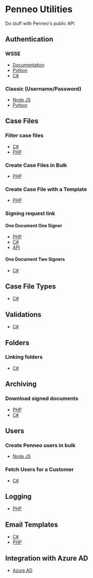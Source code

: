 # Penneo Utilities

Do stuff with Penneo's public API

## Authentication
### WSSE
- [Documentation][doc-auth-wsse]
- [Python][py-auth-wsse]
- [C#][cs-auth-wsse]
### Classic (Username/Password)
- [Node JS][js-auth-classic]
- [Python][py-auth-classic]


## Case Files
### Filter case files
- [C#][cs-filter-case-files]
- [PHP][php-filter-case-files]
### Create Case Files in Bulk
- [PHP][php-bulk-create-case-files]
### Create Case File with a Template
- [PHP][php-case-file-template]
### Signing request link
#### One Document One Signer
- [PHP][php-casefile-one-doc-one-signer]
- [C#][cs-casefile-one-doc-one-signer]
- [API][api-casefile-one-doc-one-signer]
#### One Document Two Signers
- [C#][cs-casefile-one-doc-two-signers]

## Case File Types
- [C#][cs-casefiletype]

## Validations
- [C#][cs-create-validation]

## Folders
### Linking folders
- [C#][cs-folder-link]

## Archiving
### Download signed documents ###
- [PHP][php-download-signed-documents]
- [C#][cs-download-signed-documents]

## Users
### Create Penneo users in bulk
- [Node JS][js-user-creation]

### Fetch Users for a Customer
- [C#][cs-user-customer-users]

## Logging
- [PHP][php-enable-logging]

## Email Templates
- [C#][cs-email-templates]
- [PHP][php-email-templates]

## Integration with Azure AD
- [Azure AD][doc-azuread]

<!-- Authentication -->
[js-auth-classic]: js/auth/classic
[py-auth-wsse]: py/auth/wsse
[py-auth-classic]: py/auth/classic
[cs-auth-wsse]: cs/auth/wsse

<!-- Case files -->
[cs-filter-case-files]: cs/filter-case-files
[php-filter-case-files]: php/filter-case-files
[php-bulk-create-case-files]: php/bulk-case-file-creation
[php-case-file-template]: php/casefile/case-file-template
[php-casefile-one-doc-one-signer]: php/casefile/one-doc-one-signer
[cs-casefile-one-doc-one-signer]: cs/casefile/one-doc-one-signer
[cs-casefile-one-doc-two-signers]: cs/casefile/one-doc-two-signers
[api-casefile-one-doc-one-signer]: api/casefile/one-doc-one-signer/doc.md

<!-- Case file types -->
[cs-casefiletype]: cs/casefiletype

<!-- Validations -->
[cs-create-validation]: cs/create-validation

<!-- Folders -->
[cs-folder-link]: cs/folder-link

<!-- Archiving -->
[php-download-signed-documents]: php/download-signed-documents
[cs-download-signed-documents]: cs/download-signed-documents

<!-- Users -->
[js-user-creation]: js/user-creation
[cs-user-customer-users]: cs/customer-users

<!-- Logging -->
[php-enable-logging]: php/enable-logging

<!-- Email templates -->
[cs-email-templates]: cs/email-templates
[php-email-templates]: php/email-templates

<!-- documenation -->
[doc-auth-wsse]: doc/auth.md
[doc-azuread]: doc/azuread/azuread.md
